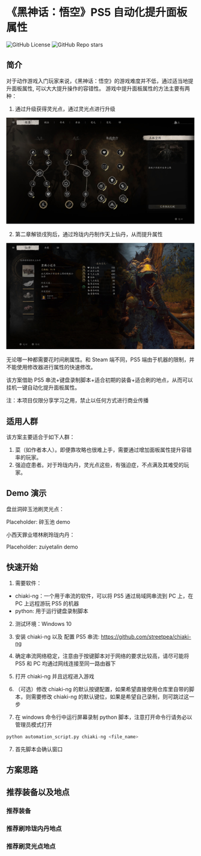 # 《黑神话：悟空》PS5 自动化提升面板属性

![GitHub License](https://img.shields.io/github/license/yu-zou/bmw_suiyuchi_automation)
![GitHub Repo stars](https://img.shields.io/github/stars/yu-zou/bmw_suiyuchi_automation)

## 简介

对于动作游戏入门玩家来说，《黑神话：悟空》的游戏难度并不低，通过适当地提升面板属性,
可以大大提升操作的容错性。
游戏中提升面板属性的方法主要有两种：

1. 通过升级获得灵光点，通过灵光点进行升级

<img src="doc/ling-guang-dian.jpg" width="500">

2. 第二章解锁戌狗后，通过玲珑内丹制作天上仙丹，从而提升属性

<img src="doc/ling-long-nei-dan.jpg" width="500">

无论哪一种都需要花时间刷属性。和 Steam 端不同，PS5 端由于机器的限制，并不能使用修改器进行属性的快速修改。

该方案借助 PS5 串流+键盘录制脚本+适合初期的装备+适合刷的地点，从而可以挂机一键自动化提升面板属性。

注：本项目仅限分享学习之用，禁止以任何方式进行商业传播

## 适用人群

该方案主要适合于如下人群：

1. 菜（如作者本人）。即便靠攻略也很难上手，需要通过增加面板属性提升容错率的玩家。
2. 强迫症患者。对于玲珑内丹，灵光点这些，有强迫症，不点满及其难受的玩家。

## Demo 演示

盘丝洞碎玉池刷灵光点：

Placeholder: 碎玉池 demo

小西天罪业塔林刷玲珑内丹：

Placeholder: zuiyetalin demo

## 快速开始

1. 需要软件：

- chiaki-ng：一个用于串流的软件，可以将 PS5 通过局域网串流到 PC
  上，在 PC 上远程游玩 PS5 的机器
- python: 用于运行键盘录制脚本

2. 测试环境：Windows 10

3. 安装 chiaki-ng 以及 配置 PS5 串流: https://github.com/streetpea/chiaki-ng

4. 确定串流网络稳定，注意由于按键脚本对于网络的要求比较高，请尽可能将 PS5 和 PC 均通过网线连接至同一路由器下

5. 打开 chiaki-ng 并且远程进入游戏

6. （可选）修改 chiaki-ng 的默认按键配置，如果希望直接使用仓库里自带的脚本，则需要修改 chiaki-ng 的默认键位，如果是希望自己录制，则可跳过这一步

7. 在 windows 命令行中运行屏幕录制 python 脚本，注意打开命令行请务必以管理员模式打开

```python
python automation_script.py chiaki-ng <file_name>
```

7. 首先脚本会确认窗口

## 方案思路

## 推荐装备以及地点

### 推荐装备

### 推荐刷玲珑内丹地点

### 推荐刷灵光点地点
